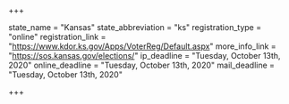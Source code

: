 +++

state_name = "Kansas"
state_abbreviation = "ks"
registration_type = "online"
registration_link = "https://www.kdor.ks.gov/Apps/VoterReg/Default.aspx"
more_info_link = "https://sos.kansas.gov/elections/"
ip_deadline = "Tuesday, October 13th, 2020"
online_deadline = "Tuesday, October 13th, 2020"
mail_deadline = "Tuesday, October 13th, 2020"

+++